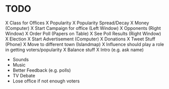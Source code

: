 # TODO
X Class for Offices
X Popularity
X Popularity Spread/Decay
X Money (Computer)
X Start Campaign for office (Left Window)
X Opponents (Right Window)
X Order Poll (Papers on Table)
X See Poll Results (Right Window)
X Election
X Start Advertisement (Computer)
X Donations
X Tweet Stuff (Phone)
X Move to different town (Islandmap)
X Influence should play a role in getting voters/popularity
X Balance stuff
X Intro (e.g. ask name)
- Sounds
- Music
- Better Feedback (e.g. polls)
- TV Debate
- Lose office if not enough voters
